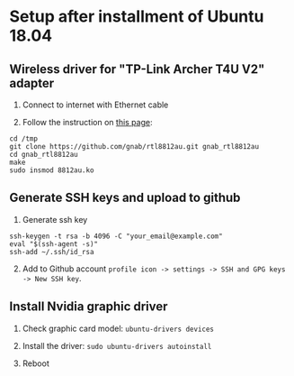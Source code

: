 # Setup after installment of Ubuntu 18.04

## Wireless driver for "TP-Link Archer T4U V2" adapter

1. Connect to internet with Ethernet cable

2. Follow the instruction on [this page](https://askubuntu.com/questions/1067513/ubuntu-18-04-1-and-tp-link-archer-t4ueu-v2-0-nightmare-rtl8812au-chipset):

```shell
cd /tmp
git clone https://github.com/gnab/rtl8812au.git gnab_rtl8812au
cd gnab_rtl8812au
make
sudo insmod 8812au.ko
```

## Generate SSH keys and upload to github

1. Generate ssh key

```shell
ssh-keygen -t rsa -b 4096 -C "your_email@example.com"
eval "$(ssh-agent -s)"
ssh-add ~/.ssh/id_rsa
```

2. Add to Github account `profile icon -> settings -> SSH and GPG keys -> New SSH key`.

## Install Nvidia graphic driver

1. Check graphic card model: `ubuntu-drivers devices`

2. Install the driver: `sudo ubuntu-drivers autoinstall`

3. Reboot